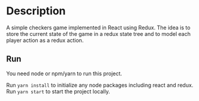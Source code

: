 # Description

  A simple checkers game implemented in React using Redux. The idea is to store the current state of the game in a redux state tree and to model each player action as a redux action.

## Run

You need node or npm/yarn to run this project.

Run `yarn install` to initialize any node packages including react and redux.
Run `yarn start` to start the project locally.
